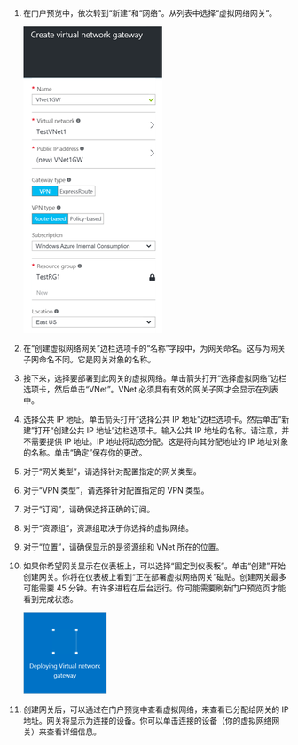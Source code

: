 1. 在门户预览中，依次转到“新建”和“网络”。从列表中选择“虚拟网络网关”。

	![网关](./media/vpn-gateway-add-gw-rm-portal-include/creategw250.png)

2. 在“创建虚拟网络网关”边栏选项卡的“名称”字段中，为网关命名。这与为网关子网命名不同。它是网关对象的名称。
 
3. 接下来，选择要部署到此网关的虚拟网络。单击箭头打开“选择虚拟网络”边栏选项卡，然后单击“VNet”。VNet 必须具有有效的网关子网才会显示在列表中。

4. 选择公共 IP 地址。单击箭头打开“选择公共 IP 地址”边栏选项卡。然后单击“新建”打开“创建公共 IP 地址”边栏选项卡。输入公共 IP 地址的名称。请注意，并不需要提供 IP 地址。IP 地址将动态分配。这是将向其分配地址的 IP 地址对象的名称。单击“确定”保存你的更改。

5. 对于“网关类型”，请选择针对配置指定的网关类型。

6. 对于“VPN 类型”，请选择针对配置指定的 VPN 类型。

7. 对于“订阅”，请确保选择正确的订阅。

8. 对于“资源组”，资源组取决于你选择的虚拟网络。

9. 对于“位置”，请确保显示的是资源组和 VNet 所在的位置。

10. 如果你希望网关显示在仪表板上，可以选择“固定到仪表板”。单击“创建”开始创建网关。你将在仪表板上看到“正在部署虚拟网络网关”磁贴。创建网关最多可能需要 45 分钟。有许多进程在后台运行。你可能需要刷新门户预览页才能看到完成状态。

	
	![网关](./media/vpn-gateway-add-gw-rm-portal-include/deployvnetgw150.png)

11. 创建网关后，可以通过在门户预览中查看虚拟网络，来查看已分配给网关的 IP 地址。网关将显示为连接的设备。你可以单击连接的设备（你的虚拟网络网关）来查看详细信息。




<!---HONumber=Mooncake_0613_2016-->
